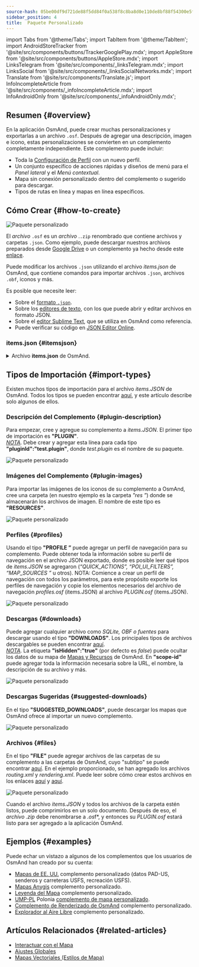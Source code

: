 ```yaml
---
source-hash: 05be00df9d721de88f5dd84f0a538f8c8ba8d0e110de8bf88f54300e5f72b004
sidebar_position: 4
title:  Paquete Personalizado
---
```

import Tabs from '@theme/Tabs';
import TabItem from '@theme/TabItem';
import AndroidStoreTracker from '@site/src/components/buttons/TrackerGooglePlay.mdx';
import AppleStore from '@site/src/components/buttons/AppleStore.mdx';
import LinksTelegram from '@site/src/components/_linksTelegram.mdx';
import LinksSocial from '@site/src/components/_linksSocialNetworks.mdx';
import Translate from '@site/src/components/Translate.js';
import InfoIncompleteArticle from '@site/src/components/_infoIncompleteArticle.mdx';
import InfoAndroidOnly from '@site/src/components/_infoAndroidOnly.mdx';



## Resumen {#overview}

En la aplicación OsmAnd, puede crear muchas personalizaciones y exportarlas a un archivo `.osf`. Después de agregar una descripción, imagen e icono, estas personalizaciones se convierten en un complemento completamente independiente. Este complemento puede incluir:

- Toda la [Configuración de Perfil](../personal/profiles.md) con un nuevo perfil.
- Un conjunto específico de acciones rápidas y diseños de menú para el *Panel lateral* y el *Menú contextual*.
- Mapa sin conexión personalizado dentro del complemento o sugerido para descargar.
- Tipos de rutas en línea y mapas en línea específicos.


## Cómo Crear {#how-to-create}

![Paquete personalizado](@site/static/img/plugins/custom/1.jpg)

El *archivo* `.osf` es un *archivo* .`.zip` renombrado que contiene archivos y carpetas `.json`. Como ejemplo, puede descargar nuestros archivos preparados desde [Google Drive](https://drive.google.com/drive/folders/1wDPGThkdRi9_3UrCKROgt49qi-1gM6jk?usp=sharing) o un complemento ya hecho desde este [enlace](https://drive.google.com/open?id=1efZ01uAIL27aTQLLoTl8KYH-ts_WSRSe).  

Puede modificar los archivos `.json` utilizando el archivo *items.json* de OsmAnd, que contiene comandos para importar archivos `.json`, archivos `.obf`, iconos y más.

Es posible que necesite leer:

- Sobre el [formato `.json`](https://en.wikipedia.org/wiki/JSON).
- Sobre los [editores de texto](https://en.wikipedia.org/wiki/List_of_text_editors), con los que puede abrir y editar archivos en formato JSON.
- Sobre el [editor Sublime Text](https://en.wikipedia.org/wiki/Sublime_Text), que se utiliza en OsmAnd como referencia.
- Puede verificar su código en [JSON Editor Online](https://jsoneditoronline.org/).


### items.json {#itemsjson}

<details>
<summary> Archivo <b>items.json</b> de OsmAnd. </summary> 

```
{
   "version":1,
   "items":[

      {
         "type":"PLUGIN",
         "pluginId":"test.plugin",
         "version" : 1,
         "icon": {
             "" : "@plugin-id.png"
             
         },
         "image": {
             "" :"@plugin-image.webp"
         },
         "name":{
            "":"Test Plugin",
            "ru":"Test Plugin: RU language"
         },
         "description":{
            "":"This package is a test package and displays test information.",
            "ru":"This package is a test package and displays test information. RU language."
         }
      },

      {
         "type":"RESOURCES",
         "pluginId":"test.plugin",
         "file":"res"
      },


      {
         "type":"DOWNLOADS",
         "pluginId":"test.plugin",
         "items":[
            {
               "path":"test",
               "name":{
                  "":"My offline maps",
                  "ru":"RU: My offline maps"
               },
               "icon":{
                  "":"ic_world_globe_dark"
               },
               "header-color":"#002E64",
               "description":{
                  "text":{
                     "":"This package is a collection of online and offline map sources of various types.",
                     "ru":"RU: This package is a collection of online and offline map sources of various types."
                  },
                  "button":[
                     {
                        "":"Telegram chat OsmAnd",
                        "url":"https:\/\/t.me\/OsmAndMaps"
                     }
                  ]
               }
            },
            {
               "scope-id":"offline-maps",
               "path":"test/Waterway",
               "header-color":"#002E64",
               "name":{
                  "":"Waterway",
                  "ru":"RU: waterway"
               },
               "icon":{
                  "":"ic_world_globe_dark"
               },
               "items":[
                  {
                     "name":{
                        "":"Offline Waterway map SA",
                        "ru":"RU: Offline Waterway map SA"
                     },
                     "filename":"waterway.obf.zip",
                     "type":"map",
                     "isHidden":"true",
                     "timestamp":1582994500,
                     "containerSize":28195301,
                     "contentSize":28195301,
                     "description":{
                        "text":{
                           "":"Zoom min: 0<br />Zoom max: 19<br />Countries: SA",
                           "ru":"RU: Zoom min: 0<br />Zoom max: 19<br />Countries: SA"
                        },
                        "image":[
                           "https://drive.google.com/uc?id=16HjUHsSWNgeQI0bmuup9ohpyrg6rWkHH&export=download"
                        ]
                     },
                     "downloadurl":"https://drive.google.com/uc?id=10iP2VZexHtHC0QLhACZ1QoEy-duNN5Wg&export=download",
                     "firstsubname":{
                        "":"Waterway",
                        "ru":"RU: Waterway"
                     },
                     "secondsubname":{
                        "":"",
                        "ru":""
                     }
                }
           ]
        }] 
    },

      {
         "type":"PROFILE",
         "pluginId":"test.plugin",
         "file":"bicycle_test.json",
         "appMode":{
            "iconColor":"RED",
            "iconName":"ic_action_motorcycle_dark",
            "locIcon":"BENTLEY",
            "navIcon":"BENTLEY",
            "order":32,
            "parent":"bicycle",
            "stringKey":"bicycle_test",
            "userProfileName" : "Test Prof"
         },
         "prefs" : {
            "drawer_logo": { "" : "@logo.png"},
            "drawer_url" : { "" : "https://osmand.net"},
            "drawer_items" : { "hidden" : ["dashboard"], "order" : ["map_markers", "my_places", "search"] },
            "context_menu_items" : {},
            "configure_map_items" : {},
            "route_service":"OSMAND",
            "renderer":"test-rendering.render.xml",
            "routing_profile":"routing-test.xml/test-car"
        }
      },

      {
         "type":"FILE",
         "pluginId":"test.plugin",
         "subtype" : "rendering_style",
         "file":"\/rendering\/test-rendering.render.xml"
      },

      {
         "type":"FILE",
         "pluginId":"test.plugin",
         "subtype" : "routing_config",
         "file":"\/routing\/routing-test.xml"
      },

      {
         "type":"SUGGESTED_DOWNLOADS",
         "pluginId":"test.plugin",
         "comment-1" : "search-type are latlon (closest by latlon), worldregion (by boundaries if name matches worldRegion downloadName as we do for default types), by default natural order, limit finds first N elements",
         "comment-2" : "predefined scope-id are @type of indexes.xml map, srtm_map, road_map, wikimap, wikivoyage, hillshade, slope, fonts, voice, depth ",
         "comment-3" : "names filters ignore case by name.contains(filterName)",
         "items": [{
             "scope-id" : "test-downloads",
             "limit" : 1,
             "search-type" : "latlon"
         }, {
             "scope-id" : "road_map",
             "names" : [
                 "Poland_lesser-poland_europe_2.obf.zip", "netherlands_noord-holland_europe"]
         }, {
             "scope-id" : "wikimap",
             "search-type" : "worldregion"
         }]
      },

      {
         "type":"NAVIGATION_ICONS",
         "pluginId":"test.plugin",
         "items" : [{
            "locationIcon": {
                 "" : "@bentley-car.png"
            },
            "locationIconId": "BENTLEY", 
            "navigationIcon": {
                 "" : "@bentley-car-moving.png"
            },
            "navigationIconId": "BENTLEY"
         }]
      },
      
      {
         "type":"QUICK_ACTIONS",
         "pluginId":"test.plugin",
         "items": [{
            "name": "Test quick action",
            "actionType": "osmbug.add",
            "params": "{\"dialog\":\"false\",\"message\":\"Message\"}"
          }]
      },

      {
         "type":"POI_UI_FILTERS",
         "pluginId":"test.plugin",
          "items": [{
                "name": "Test Search",
                "filterId": "test_search",
                "acceptedTypes": "{\"sustenance\":[\"bar\",\"alpine_hut\"]}"
            }]
      },

      {
         "type":"MAP_SOURCES",
         "pluginId":"test.plugin",
         "items": [{
            "sql": false,
            "name": "OsmAnd (test)",
            "minZoom": 1,
            "maxZoom": 19,
            "url": "https:\/\/tile.osmand.net\/hd\/{0}\/{1}\/{2}.png",
            "ellipsoid": false,
            "inverted_y": false,
            "timesupported": false,
            "expire": -1,
            "inversiveZoom": false,
            "ext": ".png",
            "tileSize": 512,
            "bitDensity": 8,
            "avgSize": 18000
        }]
      }
   ]
}

```

</details>


## Tipos de Importación {#import-types}

Existen muchos tipos de importación para el archivo *items.JSON* de OsmAnd. Todos los tipos se pueden encontrar [aquí](https://github.com/osmandapp/Osmand/blob/r3.7/OsmAnd/src/net/osmand/plus/settings/backend/SettingsHelper.java#L133), y este artículo describe solo algunos de ellos.

### Descripción del Complemento {#plugin-description}

Para empezar, cree y agregue su complemento a *items.JSON*. El primer tipo de importación es **"PLUGIN"**.  
   *<u>NOTA</u>*. Debe crear y agregar esta línea para cada tipo **"pluginId":"test.plugin"**, donde *test.plugin* es el nombre de su paquete.  

   ![Paquete personalizado](@site/static/img/plugins/custom/2.jpg)

### Imágenes del Complemento {#plugin-images}

Para importar las imágenes de los iconos de su complemento a OsmAnd, cree una carpeta (en nuestro ejemplo es la carpeta *"res ”*) donde se almacenarán los archivos de imagen. El nombre de este tipo es **"RESOURCES"**.  

   ![Paquete personalizado](@site/static/img/plugins/custom/4.jpg)


### Perfiles {#profiles}

Usando el tipo **"PROFILE ”** puede agregar un perfil de navegación para su complemento. Puede obtener toda la información sobre su perfil de navegación en el archivo JSON exportado, donde es posible leer qué tipos de *items.JSON* se agregaron (*“QUICK_ACTIONS”, “POI_UI_FILTERS”, “MAP_SOURCES ”* u otros).
NOTA: Comience a crear un perfil de navegación con todos los parámetros, para este propósito exporte los perfiles de navegación y copie los elementos necesarios del archivo de navegación *profiles.osf* (items.JSON) al archivo *PLUGIN.osf* (items.JSON).  

   ![Paquete personalizado](@site/static/img/plugins/custom/6.jpg)

### Descargas {#downloads}

Puede agregar cualquier archivo como *SQLite, OBF o fuentes* para descargar usando el tipo **"DOWNLOADS"**. Los principales tipos de archivos descargables se pueden encontrar [aquí](https://github.com/osmandapp/Osmand/blob/master/OsmAnd/src/net/osmand/plus/download/DownloadActivityType.java#L33).  
   *<u>NOTA</u>*. La etiqueta **"isHidden":"true"** (por defecto es *false*) puede ocultar los datos de su mapa de [Mapas y Recursos](../personal/maps-resources.md#local) de OsmAnd.  En **"scope-id"** puede agregar toda la información necesaria sobre la URL, el nombre, la descripción de su archivo y más.  

   ![Paquete personalizado](@site/static/img/plugins/custom/3.jpg)

### Descargas Sugeridas {#suggested-downloads}

En el tipo **"SUGGESTED_DOWNLOADS"**, puede descargar los mapas que OsmAnd ofrece al importar un nuevo complemento.  

   ![Paquete personalizado](@site/static/img/plugins/custom/7.jpg)

### Archivos {#files}

 En el tipo **"FILE"** puede agregar archivos de las carpetas de su complemento a las carpetas de OsmAnd, cuyo "subtipo" se puede encontrar [aquí](https://github.com/osmandapp/Osmand/blob/r3.7/OsmAnd/src/net/osmand/plus/settings/backend/SettingsHelper.java#L1312). En el ejemplo proporcionado, se han agregado los archivos *routing.xml* y *rendering.xml*. Puede leer sobre cómo crear estos archivos en los enlaces [aquí](https://github.com/osmandapp/OsmAnd-resources/blob/master/routing/routing.xml) y [aquí](https://github.com/osmandapp/OsmAnd-resources/tree/master/rendering_styles).  

   ![Paquete personalizado](@site/static/img/plugins/custom/8.jpg)

Cuando el archivo *items.JSON* y todos los archivos de la carpeta estén listos, puede comprimirlos en un solo documento. Después de eso, el *archivo .zip* debe renombrarse a *.os*f*, y entonces su *PLUGIN.osf* estará listo para ser agregado a la aplicación OsmAnd.


## Ejemplos {#examples}

Puede echar un vistazo a algunos de los complementos que los usuarios de OsmAnd han creado por su cuenta:

 - [Mapas de EE. UU.](https://osmand.net/uploads/plugins/us.maps/2/us.maps-2.osf) complemento personalizado (datos PAD-US, senderos y carreteras USFS, recreación USFS).
 - [Mapas Anygis](https://osmand.net/uploads/plugins/ru.anygis.plugin/2/ru.anygis.plugin-2.osf) complemento personalizado.
 - [Leyenda del Mapa](https://osmand.net/uploads/plugins/legend.plugin/1/legend.plugin-1.osf) complemento personalizado.
 - [UMP-PL](https://ump.waw.pl/) Polonia [complemento de mapa personalizado](https://osmand.net/uploads/plugins/UMP_map.plugin/1/UMP_map.plugin-1.osf).
 - [Complemento de Renderizado de OsmAnd](https://osmand.net/uploads/plugins/osmand.rendering.plugin/1/osmand.rendering.plugin-1.osf) complemento personalizado.
 - [Explorador al Aire Libre](https://osmand.net/uploads/plugins/outdoor-explorer.plugin/1/outdoor-explorer.plugin-1.osf) complemento personalizado.


## Artículos Relacionados {#related-articles}

- [Interactuar con el Mapa](../../user/map/interact-with-map.md)
- [Ajustes Globales](../../user/personal/global-settings.md)
- [Mapas Vectoriales (Estilos de Mapa)](../../user/map/vector-maps.md)
